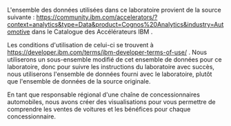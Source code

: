 L'ensemble des données utilisées dans ce laboratoire provient de la source suivante : https://community.ibm.com/accelerators/?context=analytics&type=Data&product=Cognos%20Analytics&industry=Automotive dans le Catalogue des Accélérateurs IBM . 

Les conditions d'utilisation de celui-ci se trouvent à https://developer.ibm.com/terms/ibm-developer-terms-of-use/ .
Nous utiliserons un sous-ensemble modifié de cet ensemble de données pour ce laboratoire, donc pour suivre les instructions du laboratoire avec succès, nous utiliserons l'ensemble de données fourni avec le laboratoire, plutôt que l'ensemble de données de la source originale.

En tant que responsable régional d'une chaîne de concessionnaires automobiles, nous avons créer des visualisations pour vous permettre de comprendre les ventes de voitures et les bénéfices pour chaque concessionnaire.
